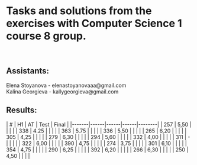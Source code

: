 <h1>Tasks and solutions from the exercises with Computer Science 1 course 8 group.</h1>
<br>
<h2>Assistants:</h2>
Elena Stoyanova - elenastoyanovaaa@gmail.com
<br>
Kalina Georgieva - kallygeorgieva@gmail.com

<h2>Results:</h2>
|   #   |  H1  |  AT  | Test |  Final |
|-------|------|------|------|--------|
|  257  | 5,50 |      |      |        |
|  338  | 4.25 |      |      |        |
|  363  | 5.75 |      |      |        |        
|  336  | 5,50 |      |      |        |        
|  265  | 6,20 |      |      |        |        
|  305  | 4,25 |      |      |        |        
|  279  | 6,30 |      |      |        |        
|  294  | 5,60 |      |      |        |        
|  332  | 4,00 |      |      |        |        
|  311  |   -  |      |      |        |        
|  322  | 6,00 |      |      |        |        
|  390  | 4,75 |      |      |        |        
|  274  | 3,75 |      |      |        |        
|  301  | 6,10 |      |      |        |        
|  354  | 4,75 |      |      |        |        
|  290  | 6,25 |      |      |        |        
|  392  | 6,20 |      |      |        |       
|  266  | 6,30 |      |      |        |        
|  250  | 4,50 |      |      |        |       
